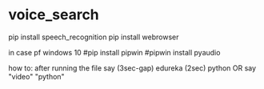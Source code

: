 # voice_search

pip install speech_recognition
pip install webrowser

in case pf windows 10
  #pip install pipwin
  #pipwin install pyaudio
  
  how to:
    after running the file say (3sec-gap) edureka (2sec) python
        OR
    say "video"    "python"
